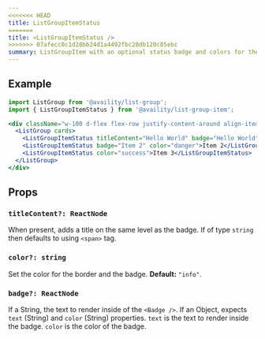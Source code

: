```yaml
---
<<<<<<< HEAD
title: ListGroupItemStatus
=======
title: <ListGroupItemStatus />
>>>>>>> 07afecc0c1d28bb24d1a4492fbc28db120c85ebc
summary: ListGroupItem with an optional status badge and colors for the card and badge.
---
```


## Example

```jsx live=true viewCode=true
import ListGroup from '@availity/list-group';
import { ListGroupItemStatus } from '@availity/list-group-item';

<div className="w-100 d-flex flex-row justify-content-around align-items-center">
  <ListGroup cards>
    <ListGroupItemStatus titleContent="Hello World" badge="Hello World" color="primary">Some Lorem Ipsum Content</ListGroupItemStatus>
    <ListGroupItemStatus badge="Item 2" color="danger">Item 2</ListGroupItemStatus>
    <ListGroupItemStatus color="success">Item 3</ListGroupItemStatus>    
  </ListGroup>
</div>
```

## Props

### `titleContent?: ReactNode`
When present, adds a title on the same level as the badge. If of type `string` then defaults to using `<span>` tag.

### `color?: string`
Set the color for the border and the badge. **Default:** `"info"`.

### `badge?: ReactNode`
If a String, the text to render inside of the `<Badge />`. If an Object, expects `text` (String) and `color` (String) properties. `text` is the text to render inside the badge. `color` is the color of the badge.